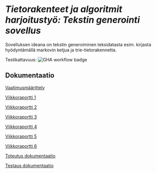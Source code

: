 # *Tietorakenteet ja algoritmit harjoitustyö: Tekstin generointi sovellus*

Sovelluksen ideana on tekstin generoiminen teksidatasta esim. kirjasta hyödyntämällä markovin ketjua ja trie-tietorakennetta. 

Testikattavuus: ![GHA workflow badge](https://github.com/lifeofborna/Tiralabra/workflows/CI/badge.svg)

## Dokumentaatio
[Vaatimusmäärittely](https://github.com/lifeofborna/Tiralabra/blob/main/dokumentaatio/vaatimusm%C3%A4%C3%A4rittely.md)

[Viikkoraportti 1](https://github.com/lifeofborna/Tiralabra/blob/main/dokumentaatio/Viikkoraportti%201.md)

[Viikkoraportti 2](https://github.com/lifeofborna/Tiralabra/blob/main/dokumentaatio/viikkoraportti2.md)

[Viikkoraportti 3](https://github.com/lifeofborna/Markov-Chain-Text-Generation-App/blob/main/dokumentaatio/viikkoraportti3.md)

[Viikkoraportti 4](https://github.com/lifeofborna/Markov-Chain-Text-Generation-App/blob/main/dokumentaatio/viikkoraportti4.md)

[Viikkoraportti 5](https://github.com/lifeofborna/Markov-Chain-Text-Generation-App/blob/main/dokumentaatio/viikkoraportti5.md)

[Viikkoraportti 6](https://github.com/lifeofborna/Markov-Chain-Text-Generation-App/blob/main/dokumentaatio/viikkoraportti6.md)

[Toteutus dokumentaatio](https://github.com/lifeofborna/Markov-Chain-Text-Generation-App/blob/main/dokumentaatio/toteutusdokumentti.md
)

[Testaus dokumentaatio](https://github.com/lifeofborna/Markov-Chain-Text-Generation-App/blob/main/dokumentaatio/testausdokumentaatio.md
)
